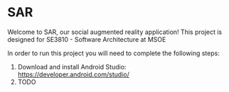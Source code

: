 # SAR

Welcome to SAR, our social augmented reality application!
This project is designed for SE3810 - Software Architecture at MSOE

In order to run this project you will need to complete the following steps:
1) Download and install Android Studio: https://developer.android.com/studio/
2) TODO

